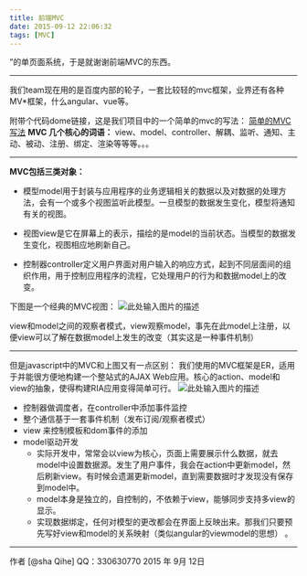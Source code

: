 ```yaml
---
title: 前端MVC
date: 2015-09-12 22:06:32
tags: [MVC]
---
```
























”的单页面系统，于是就谢谢前端MVC的东西。

---
我们team现在用的是百度内部的轮子，一套比较轻的mvc框架，业界还有各种MV*框架，什么angular、vue等。

附带个代码dome链接，这是我们项目中的一个简单的mvc的写法：
[简单的MVC写法][1]
**MVC 几个核心的词语：**
view、model、controller、解耦、监听、通知、主动、被动、注册、绑定、渲染等等等。。。

<!--more-->
----------
**MVC包括三类对象：**

 - 模型model用于封装与应用程序的业务逻辑相关的数据以及对数据的处理方法，会有一个或多个视图监听此模型。一旦模型的数据发生变化，模型将通知有关的视图。

 - 视图view是它在屏幕上的表示，描绘的是model的当前状态。当模型的数据发生变化，视图相应地刷新自己。

 - 控制器controller定义用户界面对用户输入的响应方式，起到不同层面间的组织作用，用于控制应用程序的流程，它处理用户的行为和数据model上的改变。

下图是一个经典的MVC视图：
![此处输入图片的描述][2]


  view和model之间的观察者模式，view观察model，事先在此model上注册，以便view可以了解在数据model上发生的改变（其实这是一种事件机制）
  
----------

但是javascript中的MVC和上图又有一点区别：
我们使用的MVC框架是ER，适用于并能很方便地构建一个整站式的AJAX Web应用。核心的action、model和view的抽象，使得构建RIA应用变得简单可行。
![此处输入图片的描述][3]

 - 控制器做调度者，在controller中添加事件监控
 - 整个通信基于一套事件机制（发布订阅/观察者模式）
 - view 来控制模板和dom事件的添加
 - model驱动开发
     - 实际开发中，常常会以view为核心，页面上需要展示什么数据，就去model中设置数据源。发生了用户事件，我会在action中更新model，然后刷新view。有时候会遗漏更新model，直到需要数据时才发现没有保存到model中。
     - model本身是独立的，自控制的，不依赖于view，能够同步支持多view的显示。
     - 实现数据绑定，任何对模型的更改都会在界面上反映出来。那我们只要预先写好view和model的关系映射（类似angular的viewmodel的思想）
。


----------


作者 [@sha Qihe]
QQ：330630770
2015 年 9月 12日

  
  


  [1]: https://github.com/shaqihe/myBlog/tree/master/%E5%89%8D%E7%AB%AFMVC%E4%BB%A3%E7%A0%81
  [2]: http://7xqd2y.com1.z0.glb.clouddn.com/e9d45bd52764c65cdbf2d22576050481.png
  [3]: http://7xqd2y.com1.z0.glb.clouddn.com/8046d3b93bffe6defb6ddfba24c1df05.png
  

























  
  
  
